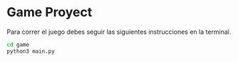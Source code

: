 # Game Proyect

Para correr el juego debes seguir las siguientes instrucciones en la terminal.

```sh
cd game
python3 main.py
```
